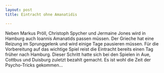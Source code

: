 ```yaml
---
layout: post
title: Eintracht ohne Amanatidis

---
```


Neben Markus Pröll, Christoph Spycher und Jermaine Jones wird in Hamburg auch Ioannis Amanatids passen müssen. Der Grieche hat eine Reizung im Sprunggelenk und wird einige Tage pausieren müssen. Für die Vorbereitung auf das wichtige Spiel reist die Eintracht bereits einen Tag früher nach Hamburg. Dieser Schritt hatte sich bei den Spielen in Aue, Cottbus und Duisburg zuletzt bezahlt gemacht. Es ist wohl die Zeit der Psycho-Tricks gekommen...


